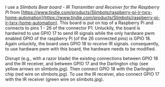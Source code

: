 I use a *Slimbots Bear board - IR Transmitter and Receiver for the Raspberry Pi* from [https://www.tindie.com/products/Slimbots/raspberry-pi-ir-txrx-home-automation](https://www.tindie.com/products/Slimbots/raspberry-pi-ir-txrx-home-automation). This board is put on top of a Raspberry Pi and connects to pins 1 - 26 of the connector P1. Unluckily, the board is hardwired to use GPIO 17 to send IR signals while the only hardware pwm enabled GPIO of the raspberry Pi (of the 26 connected pins) is GPIO 18. Again unluckily, the board uses GPIO 18 to _receive_ IR signals. consequently, to use hardware pwm with this board, the hardware needs to be modified.

Disrupt (e.g., with a razor blade) the existing connections between GPIO 18 and the IR receiver, and between GPIO 17 and the Darlington chip (see yellow arrows on slimbots.jpg). Then connect GPIO 18 with the Darlington chip (red wire on slimbots.jpg). To use the IR receiver, also connect GPIO 17 with the IR receiver (green wire on slimbots.jpg).
